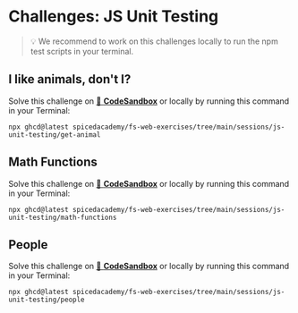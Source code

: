 # Challenges: JS Unit Testing

> 💡 We recommend to work on this challenges locally to run the npm test scripts in your terminal.

## I like animals, don't I?

Solve this challenge on
[🔗 **CodeSandbox**](https://codesandbox.io/s/github/spicedacademy/fs-web-exercises/tree/main/sessions/js-unit-testing/get-animal?file=/README.md)
or locally by running this command in your Terminal:

```
npx ghcd@latest spicedacademy/fs-web-exercises/tree/main/sessions/js-unit-testing/get-animal
```

## Math Functions

Solve this challenge on
[🔗 **CodeSandbox**](https://codesandbox.io/s/github/spicedacademy/fs-web-exercises/tree/main/sessions/js-unit-testing/math-functions?file=/README.md)
or locally by running this command in your Terminal:

```
npx ghcd@latest spicedacademy/fs-web-exercises/tree/main/sessions/js-unit-testing/math-functions
```

## People

Solve this challenge on
[🔗 **CodeSandbox**](https://codesandbox.io/s/github/spicedacademy/fs-web-exercises/tree/main/sessions/js-unit-testing/people?file=/README.md)
or locally by running this command in your Terminal:

```
npx ghcd@latest spicedacademy/fs-web-exercises/tree/main/sessions/js-unit-testing/people
```